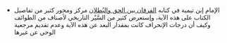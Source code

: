 - الإمام إبن تيمية في كتابه [الفرقان بين الحق والبُطلان](https://www.alukah.net/culture/0/165598/%D8%A7%D9%84%D9%81%D8%B1%D9%82%D8%A7%D9%86-%D8%A8%D9%8A%D9%86-%D8%A7%D9%84%D8%AD%D9%82-%D9%88%D8%A7%D9%84%D8%A8%D8%B7%D9%84%D8%A7%D9%86-%D9%84%D8%A7%D8%A8%D9%86-%D8%AA%D9%8A%D9%85%D9%8A%D8%A9-%D8%AA%D8%AD%D9%82%D9%8A%D9%82-%D8%AD%D9%85%D8%AF-%D8%A7%D9%84%D8%B9%D8%B5%D9%84%D8%A7%D9%86%D9%8A/) مركز ومحور كثير من تفاصيل الكتاب على هذه الآية، وإستعرض كثير من السَّيْر التاريخي لأصناف من الطوائف وكيف أن درجات الإنحراف كانت بمقدار البعد عن هذه الآية وعدم تقديم مرجعية الوحي عن غيرها